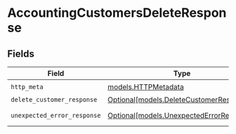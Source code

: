 # AccountingCustomersDeleteResponse


## Fields

| Field                                                                            | Type                                                                             | Required                                                                         | Description                                                                      |
| -------------------------------------------------------------------------------- | -------------------------------------------------------------------------------- | -------------------------------------------------------------------------------- | -------------------------------------------------------------------------------- |
| `http_meta`                                                                      | [models.HTTPMetadata](../models/httpmetadata.md)                                 | :heavy_check_mark:                                                               | N/A                                                                              |
| `delete_customer_response`                                                       | [Optional[models.DeleteCustomerResponse]](../models/deletecustomerresponse.md)   | :heavy_minus_sign:                                                               | Customers                                                                        |
| `unexpected_error_response`                                                      | [Optional[models.UnexpectedErrorResponse]](../models/unexpectederrorresponse.md) | :heavy_minus_sign:                                                               | Unexpected error                                                                 |